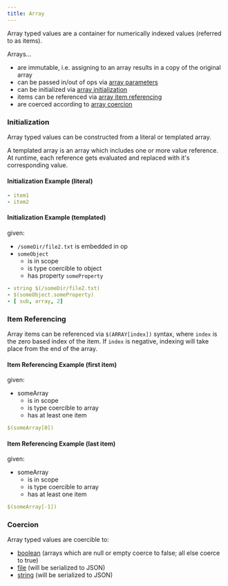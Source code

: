 ```yaml
---
title: Array
---
```


Array typed values are a container for numerically indexed values (referred to as items).

Arrays...
- are immutable, i.e. assigning to an array results in a copy of the original array
- can be passed in/out of ops via [array parameters](../structure/op-directory/op/parameter/array)
- can be initialized via [array initialization](#initialization)
- items can be referenced via [array item referencing](#item-referencing)
- are coerced according to [array coercion](#coercion)

### Initialization
Array typed values can be constructed from a literal or templated array.
 
A templated array is an array which includes one or more value reference.
At runtime, each reference gets evaluated and replaced with it's corresponding value. 

#### Initialization Example (literal)
```yaml
- item1
- item2
```

#### Initialization Example (templated)
given:
- `/someDir/file2.txt` is embedded in op
- `someObject` 
  - is in scope
  - is type coercible to object
  - has property `someProperty`

```yaml
- string $(/someDir/file2.txt)
- $(someObject.someProperty)
- [ sub, array, 2]
```

### Item Referencing
Array items can be referenced via `$(ARRAY[index])` syntax, where `index` is the zero based index of the item. 
If `index` is negative, indexing will take place from the end of the array.

#### Item Referencing Example (first item)
given:
- someArray
  - is in scope
  - is type coercible to array
  - has at least one item

```yaml
$(someArray[0])
```

#### Item Referencing Example (last item)
given:
- someArray
  - is in scope
  - is type coercible to array
  - has at least one item

```yaml
$(someArray[-1])
```

### Coercion
Array typed values are coercible to:

- [boolean](boolean.md) (arrays which are null or empty coerce to false; all else coerce to true)
- [file](file.md) (will be serialized to JSON)
- [string](string.md) (will be serialized to JSON)